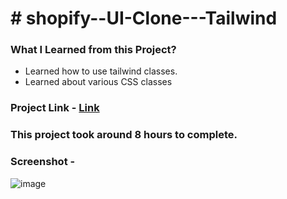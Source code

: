 # # shopify--UI-Clone---Tailwind
### What I Learned from this Project?
* Learned how to use tailwind classes.
* Learned about various CSS classes
### Project Link - [Link](https://bagaltanaji.github.io/s/)
### This project took around 8 hours to complete.
### Screenshot -
![image](https://user-images.githubusercontent.com/113286299/196022763-8362f0cc-443a-48a0-8444-0eaeca241d43.png)
